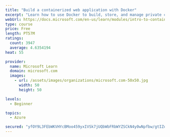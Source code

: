 ```yaml
---
title: "Build a containerized web application with Docker"
excerpt: "Learn how to use Docker to build, store, and manage private container images with the Azure Container Registry."
webUrl: https://docs.microsoft.com/en-us/learn/modules/intro-to-containers/
type: course
price: Free
length: PT57M
ratings:
  count: 3947
  average: 4.6354194
heat: 55

provider:
  name: Microsoft Learn
  domain: microsoft.com
  images:
    - url: /assets/images/organizations/microsoft.com-50x50.jpg
      width: 50
      height: 50

levels:
  - Beginner

topics:
  - Azure

secured: "yfOY9L3FEbWKVHYcBMoo459yxIVSk7jUQbWbFRbWYZSCkN4y0wNpfbw/gtIZoTwWK1a7d/S+bIDxmvdt6bGgMTARl+1iBzhhKcL5yggXLge8r+qoqQryi6H1kT++PW07A5dANXzao1K7q1oGz6NOUv7FBD9eX7SFj+iXOG+JPg5os4y6KL/TruXtZVV1To1ic/HXREITgvbdSg7UFLCrya9UxulmcOEpZuNYcMoTN9UcldU6OosZE0lUhPScJ2UbCUmC2jF4ArrmPnAdaYbcJgjkbyVg9262ddkxLJ+XVXDX24eI54bNpqXQiAlDzAx3ggL5zCwIOGcPeXdAMfiaexnx6O9ix8UQDNSyR8vRPkaGYpsWDjqy/1TGd5a84f1etBaK1OoS0VBO+MANWjViPJvWLDEwbb5FGnWfksjeRZ4=;yIm11RZi3q9p7ajKVXJ05g=="
---
```


